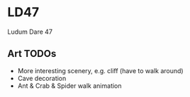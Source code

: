 # LD47
Ludum Dare 47

## Art TODOs

 - More interesting scenery, e.g. cliff (have to walk around)
 - Cave decoration
 - Ant & Crab & Spider walk animation
